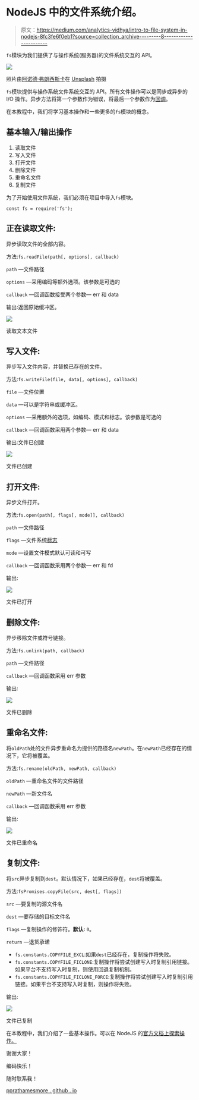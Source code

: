 # NodeJS 中的文件系统介绍。

> 原文：<https://medium.com/analytics-vidhya/intro-to-file-system-in-nodejs-8fc3fe6f0eb1?source=collection_archive---------8----------------------->

`fs`模块为我们提供了与操作系统(服务器)的文件系统交互的 API。

![](img/4ee805bf246e0c7a72c1a07b49272118.png)

照片由[阿诺德·弗朗西斯卡](https://unsplash.com/@clark_fransa?utm_source=medium&utm_medium=referral)在 [Unsplash](https://unsplash.com?utm_source=medium&utm_medium=referral) 拍摄

`fs`模块提供与操作系统文件系统交互的 API。所有文件操作可以是同步或异步的 I/O 操作。异步方法将第一个参数作为错误，将最后一个参数作为[回调](https://developer.mozilla.org/en-US/docs/Glossary/Callback_function)。

在本教程中，我们将学习基本操作和一些更多的`fs`模块的概念。

## 基本输入/输出操作

1.  读取文件
2.  写入文件
3.  打开文件
4.  删除文件
5.  重命名文件
6.  复制文件

为了开始使用文件系统，我们必须在项目中导入`fs`模块。

```
const fs = require('fs');
```

## 正在读取文件:

异步读取文件的全部内容。

方法:`fs.readFile(path[, options], callback)`

`path` —文件路径

`options` —采用编码等额外选项。该参数是可选的

`callback` —回调函数接受两个参数— err 和 data

输出:返回原始缓冲区。

![](img/e751bde3e4b71e06312e352e1b2efe6c.png)

读取文本文件

## 写入文件:

异步写入文件内容，并替换已存在的文件。

方法:`fs.writeFile(file, data[, options], callback)`

`file` —文件位置

`data` —可以是字符串或缓冲区。

`options` —采用额外的选项，如编码、模式和标志。该参数是可选的

`callback` —回调函数采用两个参数— err 和 data

输出:文件已创建

![](img/c162a0ae2d33d839f30341ce5945433b.png)

文件已创建

## 打开文件:

异步文件打开。

方法:`fs.open(path[, flags[, mode]], callback)`

`path` —文件路径

`flags` —文件系统[标志](https://nodejs.org/api/fs.html#fs_file_system_flags)

`mode` —设置文件模式默认可读和可写

`callback` —回调函数采用两个参数— err 和 fd

输出:

![](img/c1eb44aa76fae0726d9189ca3c9eff25.png)

文件已打开

## 删除文件:

异步移除文件或符号链接。

方法:`fs.unlink(path, callback)`

`path` —文件路径

`callback` —回调函数采用 err 参数

输出:

![](img/c06f1e62eb2c3b96631e24055098da52.png)

文件已删除

## 重命名文件:

将`oldPath`处的文件异步重命名为提供的路径名`newPath`。在`newPath`已经存在的情况下，它将被覆盖。

方法:`fs.rename(oldPath, newPath, callback)`

`oldPath` —重命名文件的文件路径

`newPath` —新文件名

`callback` —回调函数采用 err 参数

输出:

![](img/8635645a7b87a362d22edb34b84efec2.png)

文件已重命名

## 复制文件:

将`src`异步复制到`dest`。默认情况下，如果已经存在，`dest`将被覆盖。

方法:`fsPromises.copyFile(src, dest[, flags])`

`src` —要复制的源文件名

`dest` —要存储的目标文件名

`flags` —复制操作的修饰符。**默认:** `0`。

`return` —退货承诺

*   `fs.constants.COPYFILE_EXCL`:如果`dest`已经存在，复制操作将失败。
*   `fs.constants.COPYFILE_FICLONE`:复制操作将尝试创建写入时复制引用链接。如果平台不支持写入时复制，则使用回退复制机制。
*   `fs.constants.COPYFILE_FICLONE_FORCE`:复制操作将尝试创建写入时复制引用链接。如果平台不支持写入时复制，则操作将失败。

输出:

![](img/3a5f738bbe2ca1aa85addf22188b3845.png)

文件已复制

在本教程中，我们介绍了一些基本操作。可以在 NodeJS 的[官方文档上探索操作。](https://nodejs.org/api/fs.html)

谢谢大家！

编码快乐！

随时联系我！

[pprathamesmore . github . io](http://pprathameshmore.github.io)